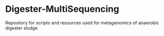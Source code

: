 # Digester-MultiSequencing
Repository for scripts and resources used for metagenomics of anaerobic digester sludge
